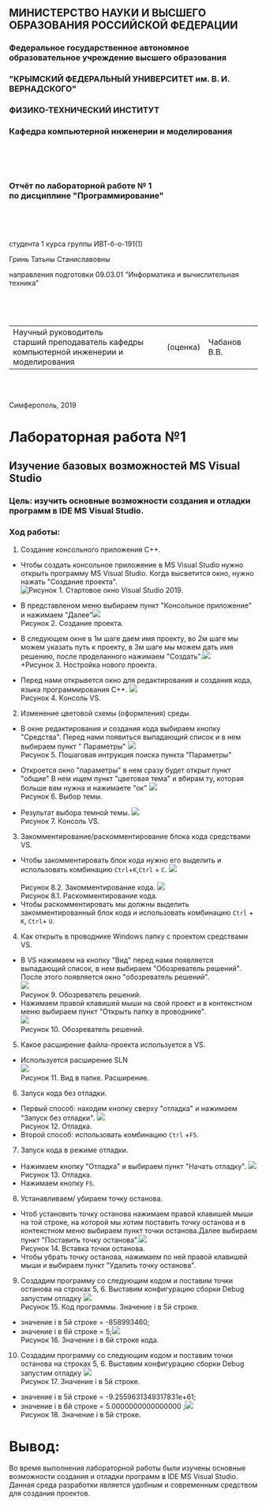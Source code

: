 ## МИНИСТЕРСТВО НАУКИ  И ВЫСШЕГО ОБРАЗОВАНИЯ РОССИЙСКОЙ ФЕДЕРАЦИИ  
### Федеральное государственное автономное образовательное учреждение высшего образования  

### "КРЫМСКИЙ ФЕДЕРАЛЬНЫЙ УНИВЕРСИТЕТ им. В. И. ВЕРНАДСКОГО"  
### ФИЗИКО-ТЕХНИЧЕСКИЙ ИНСТИТУТ  
### Кафедра компьютерной инженерии и моделирования

<br/><br/>
​
### Отчёт по лабораторной работе № 1<br/> по дисциплине "Программирование"

<br/>

​

студента 1 курса группы ИВТ-б-о-191(1)  

Гринь Татьны Станиславовны  

направления подготовки 09.03.01 "Информатика и вычислительная техника"  

<br/>

​

<table>

<tr><td>Научный руководитель<br/> старший преподаватель кафедры<br/> компьютерной инженерии и моделирования</td>

<td>(оценка)</td>

<td>Чабанов В.В.</td>

</tr>

</table>

<br/><br/>

Симферополь, 2019


# Лабораторная работа №1
## Изучение базовых возможностей MS Visual Studio
### Цель: изучить основные возможности создания и отладки программ в IDE MS Visual Studio.
### Ход работы:
1. Создание консольного приложения С++. 
 + Чтобы создать консольное приложение в MS Visual Studio нужно открыть программу MS Visual Studio. Когда высветится окно, нужно нажать "Создание проекта". ![](https://raw.githubusercontent.com/Starfall-69/Labs/master/1.PNG "Рисунок 1. Стартовое окно Visual Studio 2019.") </br>
 
 + В представленом меню выбираем пункт "Консольное приложение" и нажимаем "Далее"![](https://raw.githubusercontent.com/Starfall-69/Labs/master/2.PNG) </br> 
  Рисунок 2. Создание проекта.
 + В следующем окне в 1м шаге даем имя проекту, во 2м шаге мы можем указать путь к проекту, в 3м шаге мы можем дать имя решению, после проделанного нажимаем "Создать".![](https://raw.githubusercontent.com/Starfall-69/Labs/master/3.PNG) </br> 
 +Рисунок 3. Ностройка нового проекта. 
 + Перед нами открывется окно для редактирования и создания кода, языка программирования С++. ![](https://raw.githubusercontent.com/Starfall-69/Labs/master/4.PNG) </br>
  Рисунок 4. Консоль VS.
 2. Изменение цветовой схемы (оформления) среды.
 + В окне редактирования и создания кода выбираем кнопку "Средства". Перед нами появиться выпадающий список и в нем выбираем пункт " Параметры" ![](https://raw.githubusercontent.com/Starfall-69/Labs/master/5.png) </br> 
 Рисунок 5. Пошаговая интрукция поиска пункта "Параметры"
 + Откроется окно "параметры" в нем сразу будет открыт пункт "общие" 
 В нем ищем пункт "цветовая тема" и вбирам ту, которая больше вам нужна и нажимаете "ок" ![](https://raw.githubusercontent.com/Starfall-69/Labs/master/2.%202%20(%20%D1%82%D0%B5%D0%BC%D0%BD%D0%B0%D1%8F%20%D1%82%D0%BC%D0%B0).png) </br> 
 Рисунок 6. Выбор темы.

 + Результат выбора темной темы. ![](https://raw.githubusercontent.com/Starfall-69/Labs/master/7.PNG) </br> 
 Рисунок 7. Консоль VS.
 3. Закомментирование/раскомментирование блока кода средствами VS.
 + Чтобы закомментировать блок кода нужно его выделить и использовать комбинацию `Ctrl`+`K`,`Ctrl` + `C`.  ![](https://raw.githubusercontent.com/Starfall-69/Labs/master/8.2.PNG )</br>  
 Рисунок 8.2. Закомментирование кода. 
![](https://raw.githubusercontent.com/Starfall-69/Labs/master/8.1.PNG) </br> 
Рисунок 8.1. Раскомментирование кода.
 + Чтобы раскомментировать мы должны выделить закомментированный блок кода и использовать комбинацию `Ctrl` + `K`, `Ctrl`+ `U`. 
 4. Как открыть в проводнике Windows папку с проектом средствами VS. </br>
 + В VS нажимаем на кнопку "Вид" перед нами появляется выпадающий список, в нем выбираем "Обозреватель решений". После этого появляется окно "обозреватель решений". </br> ![](https://raw.githubusercontent.com/Starfall-69/Labs/master/9.png) </br>  Рисунок 9. Обозреватель решений. 
 + Нажимаем правой клавишей мыши на свой проект и в контекстном меню выбираем пункт "Открыть папку в проводнике".</br> ![](https://raw.githubusercontent.com/Starfall-69/Labs/master/10.png) </br> Рисунок 10. Обозреватель решений. 
 5. Какое расширение файла-проекта используется в VS.
 + Используется расширение SLN </br> ![](https://raw.githubusercontent.com/Starfall-69/Labs/master/11.png) </br> Рисунок 11. Вид в папке. Расширение. 
6. Запуск кода без отладки.
 + Первый способ: находим кнопку сверху "отладка" и нажимаем "Запуск без отладки". ![](https://raw.githubusercontent.com/Starfall-69/Labs/master/12.png)</br>  Рисунок 12. Отладка.
 + Второй способ: использовать комбинацию `Ctrl` +`F5`.
 7. Запуск кода в режиме отладки.
 + Нажимаем кнопку "Отладка" и выбираем пункт "Начать отладку". ![](https://raw.githubusercontent.com/Starfall-69/Labs/master/13.png) </br> Рисунок 13. Отладка.
 + Нажимаем кнопку `F5`.
 8. Устанавливаем/ убираем точку останова. 
 + Чтоб установить точку останова нажимаем правой клавишей мыши на той строке, на которой мы хотим поставить точку останова и в контекстном меню выбираем пункт точки останова.Далее выбираем пункт "Поставить точку останова".![](https://raw.githubusercontent.com/Starfall-69/Labs/master/14.png) </br>  Рисунок 14. Вставка точки останова. 
 + Чтобы убрать точку останова, нажимаем по ней правой клавишей мыши и выбираем пункт "Удалить точку останова".
 9. Создадим программу со следующим кодом и поставим точки останова на строках 5, 6. Выставим конфигурацию сборки Debug запустим отладку  ![](https://raw.githubusercontent.com/Starfall-69/Labs/master/15.PNG)</br>  Рисунок 15. Код программы. Значение i в 5й строке.
  + значение i в 5й строке = -858993460;
  + значение i в 6й строке = 5;![](https://raw.githubusercontent.com/Starfall-69/Labs/master/16.png) </br> Рисунок 16. Значение i в 6й строке кода. 
10. Создадим программу со следующим кодом и поставим точки останова на строках 5, 6. Выставим конфигурацию сборки Debug запустим отладку  ![](https://raw.githubusercontent.com/Starfall-69/Labs/master/17.png) </br> Рисунок 17. Значение i в 5й строке. 
  + значение i в 5й строке = -9.2559631349317831e+61;
  + значение i в 6й строке = 5.0000000000000000 ;![](https://raw.githubusercontent.com/Starfall-69/Labs/master/18.png)</br> Рисунок 18. Значение i в 5й строке. 
 # Вывод:
 Во время выполнения лабораторной работы были изучены основные возможности создания и отладки программ в IDE MS Visual Studio. Данная среда разработки является удобным и  современным средством для создания проектов.